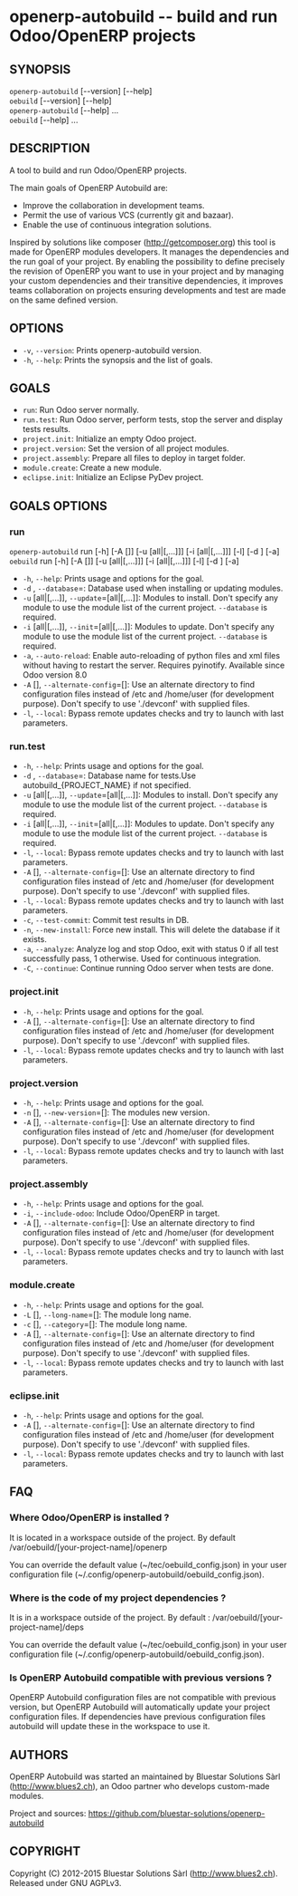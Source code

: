 openerp-autobuild -- build and run Odoo/OpenERP projects 
========================================================

## SYNOPSIS

`openerp-autobuild` [--version] [--help]  
`oebuild` [--version] [--help]  
`openerp-autobuild` <goal> [--help]  ...  
`oebuild` <goal> [--help]  ...

## DESCRIPTION

A tool to build and run Odoo/OpenERP projects.

The main goals of OpenERP Autobuild are:

* Improve the collaboration in development teams.
* Permit the use of various VCS (currently git and bazaar).
* Enable the use of continuous integration solutions.

Inspired by solutions like composer (http://getcomposer.org) this tool is made
for OpenERP modules developers. It manages the dependencies and the run goal
of your project. By enabling the possibility to define precisely the revision
of OpenERP you want to use in your project and by managing your custom
dependencies and their transitive dependencies, it improves teams
collaboration on projects ensuring developments and test are made
on the same defined version.

## OPTIONS

* `-v`, `--version`:
    Prints openerp-autobuild version.
* `-h`, `--help`:
    Prints the synopsis and the list of goals.

## GOALS
    
* `run`:
    Run Odoo server normally.
* `run.test`:
    Run Odoo server, perform tests, stop the server and
    display tests results.
* `project.init`:
    Initialize an empty Odoo project.
* `project.version`:
    Set the version of all project modules.
* `project.assembly`:
    Prepare all files to deploy in target folder.
* `module.create`:
    Create a new module.
* `eclipse.init`:
    Initialize an Eclipse PyDev project.

## GOALS OPTIONS

### run

`openerp-autobuild` run [-h] [-A [<path>]] [-u [all|<module1>[,<module2>…]]]
[-i [all|<module1>[,<module2>…]]] [-l] [-d <database>] [-a]  
`oebuild` run [-h] [-A [<path>]] [-u [all|<module1>[,<module2>…]]]
[-i [all|<module1>[,<module2>…]]] [-l] [-d <database>] [-a]


* `-h`, `--help`:
    Prints usage and options for the goal.
* `-d` <database>, `--database`=<database>:
    Database used when installing or updating modules.
* `-u` [all|<module1>[,<module2>...]], `--update`=[all|<module1>[,<module2>...]]:
    Modules to install. Don't specify any module to use
    the module list of the current project. `--database` is
    required.
* `-i` [all|<module1>[,<module2>...]], `--init`=[all|<module1>[,<module2>...]]:
    Modules to update. Don't specify any module to use the
    module list of the current project. `--database` is
    required.
* `-a`, `--auto-reload`:
    Enable auto-reloading of python files and xml files
    without having to restart the server. Requires
    pyinotify. Available since Odoo version 8.0
* `-A` [<path>], `--alternate-config`=[<path>]:
    Use an alternate directory to find configuration files
    instead of /etc and /home/user (for development
    purpose). Don't specify <path> to use './devconf' with
    supplied files.
* `-l`, `--local`:
    Bypass remote updates checks and try to launch with
    last parameters.

### run.test

* `-h`, `--help`:
    Prints usage and options for the goal.
* `-d` <database>, `--database`=<database>:
    Database name for tests.Use autobuild_{PROJECT_NAME} if not specified.
* `-u` [all|<module1>[,<module2>...]], `--update`=[all|<module1>[,<module2>...]]:
    Modules to install. Don't specify any module to use
    the module list of the current project. `--database` is
    required.
* `-i` [all|<module1>[,<module2>...]], `--init`=[all|<module1>[,<module2>...]]:
    Modules to update. Don't specify any module to use the
    module list of the current project. `--database` is
    required.
* `-l`, `--local`:
    Bypass remote updates checks and try to launch with
    last parameters.
* `-A` [<path>], `--alternate-config`=[<path>]:
    Use an alternate directory to find configuration files
    instead of /etc and /home/user (for development
    purpose). Don't specify <path> to use './devconf' with
    supplied files.
* `-l`, `--local`:
    Bypass remote updates checks and try to launch with
    last parameters.
* `-c`, `--test-commit`:
    Commit test results in DB.
* `-n`, `--new-install`:
     Force new install. This will delete the database if it exists.
* `-a`, `--analyze`:
    Analyze log and stop Odoo, exit with status 0 if all
    test successfully pass, 1 otherwise. Used for
    continuous integration.
* `-C`, `--continue`:
    Continue running Odoo server when tests are done.

### project.init

* `-h`, `--help`:
    Prints usage and options for the goal.
* `-A` [<path>], `--alternate-config`=[<path>]:
    Use an alternate directory to find configuration files
    instead of /etc and /home/user (for development
    purpose). Don't specify <path> to use './devconf' with
    supplied files.
* `-l`, `--local`:
    Bypass remote updates checks and try to launch with
    last parameters.
    
### project.version

* `-h`, `--help`:
    Prints usage and options for the goal.
* `-n` [<version>], `--new-version`=[<version>]:
    The modules new version.
* `-A` [<path>], `--alternate-config`=[<path>]:
    Use an alternate directory to find configuration files
    instead of /etc and /home/user (for development
    purpose). Don't specify <path> to use './devconf' with
    supplied files.
* `-l`, `--local`:
    Bypass remote updates checks and try to launch with
    last parameters.

### project.assembly

* `-h`, `--help`:
    Prints usage and options for the goal.
* `-i`, `--include-odoo`:
    Include Odoo/OpenERP in target.
* `-A` [<path>], `--alternate-config`=[<path>]:
    Use an alternate directory to find configuration files
    instead of /etc and /home/user (for development
    purpose). Don't specify <path> to use './devconf' with
    supplied files.
* `-l`, `--local`:
    Bypass remote updates checks and try to launch with
    last parameters.
    
### module.create

* `-h`, `--help`:
    Prints usage and options for the goal.
* `-L` [<long-name>], `--long-name`=[<long-name>]:
    The module long name.
* `-c` [<category>], `--category`=[<category>]:
    The module long name.
* `-A` [<path>], `--alternate-config`=[<path>]:
    Use an alternate directory to find configuration files
    instead of /etc and /home/user (for development
    purpose). Don't specify <path> to use './devconf' with
    supplied files.
* `-l`, `--local`:
    Bypass remote updates checks and try to launch with
    last parameters.
    
### eclipse.init

* `-h`, `--help`:
    Prints usage and options for the goal.
* `-A` [<path>], `--alternate-config`=[<path>]:
    Use an alternate directory to find configuration files
    instead of /etc and /home/user (for development
    purpose). Don't specify <path> to use './devconf' with
    supplied files.
* `-l`, `--local`:
    Bypass remote updates checks and try to launch with
    last parameters.
    
## FAQ

### Where Odoo/OpenERP is installed ?

It is located in a workspace outside of the project. 
By default /var/oebuild/[your-project-name]/openerp

You can override the default value (~/tec/oebuild_config.json) in your
user configuration file (~/.config/openerp-autobuild/oebuild_config.json).

### Where is the code of my project dependencies ?

It is in a workspace outside of the project. 
By default : /var/oebuild/[your-project-name]/deps

You can override the default value (~/tec/oebuild_config.json) in your
user configuration file (~/.config/openerp-autobuild/oebuild_config.json).

### Is OpenERP Autobuild compatible with previous versions ?

OpenERP Autobuild configuration files are not compatible with previous version,
but OpenERP Autobuild will automatically update your project configuration
files. If dependencies have previous configuration files autobuild will
update these in the workspace to use it.
    
## AUTHORS

OpenERP Autobuild was started an maintained by Bluestar Solutions Sàrl
(<http://www.blues2.ch>), an Odoo partner who develops custom-made modules.

Project and sources: <https://github.com/bluestar-solutions/openerp-autobuild>

## COPYRIGHT

Copyright (C) 2012-2015 Bluestar Solutions Sàrl (<http://www.blues2.ch>).
Released under GNU AGPLv3.





